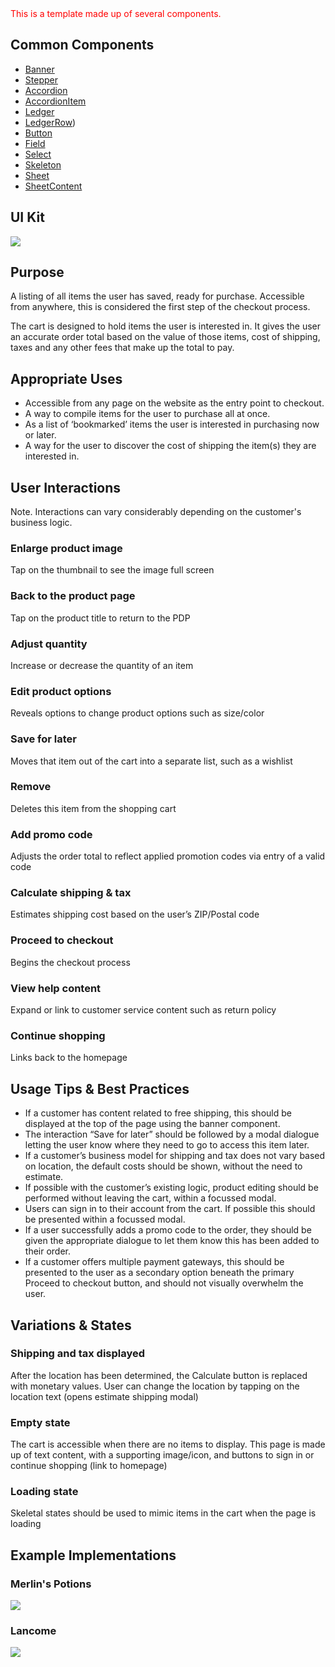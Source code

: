 <div style="color:red; margin-bottom:20px;">
    This is a template made up of several components.
</div>

## Common Components

- [Banner](#!/Banner)
- [Stepper](#!/Stepper)
- [Accordion](#!/Accordion)
- [AccordionItem](#!/AccordionItem)
- [Ledger](#!/Ledger)
- [LedgerRow](#!/LedgerRow))
- [Button](#!/Button)
- [Field](#!/Field)
- [Select](#!/Select)
- [Skeleton](#!/Skeleton)
- [Sheet](#!/Sheet)
- [SheetContent](#!/SheetContent)


## UI Kit

![](../../assets/images/templates/checkout-cart/cart-uikit.png)


## Purpose

A listing of all items the user has saved, ready for purchase. Accessible from anywhere, this is considered the first step of the checkout process.

The cart is designed to hold items the user is interested in. It gives the user an accurate order total based on the value of those items, cost of shipping, taxes and any other fees that make up the total to pay.


## Appropriate Uses

- Accessible from any page on the website as the entry point to checkout.
- A way to compile items for the user to purchase all at once.
- As a list of ‘bookmarked’ items the user is interested in purchasing now or later.
- A way for the user to discover the cost of shipping the item(s) they are interested in.


## User Interactions

Note. Interactions can vary considerably depending on the customer's business logic.

### Enlarge product image
Tap on the thumbnail to see the image full screen

### Back to the product page
Tap on the product title to return to the PDP

### Adjust quantity
Increase or decrease the quantity of an item

### Edit product options
Reveals options to change product options such as size/color

### Save for later
Moves that item out of the cart into a separate list, such as a wishlist

### Remove
Deletes this item from the shopping cart

### Add promo code
Adjusts the order total to reflect applied promotion codes via entry of a valid code

### Calculate shipping & tax
Estimates shipping cost based on the user’s ZIP/Postal code

### Proceed to checkout
Begins the checkout process

### View help content
Expand or link to customer service content such as return policy

### Continue shopping
Links back to the homepage


## Usage Tips & Best Practices

- If a customer has content related to free shipping, this should be displayed at the top of the page using the banner component.
- The interaction “Save for later” should be followed by a modal dialogue letting the user know where they need to go to access this item later.
- If a customer’s business model for shipping and tax does not vary based on location, the default costs should be shown, without the need to estimate.
- If possible with the customer’s existing logic, product editing should be performed without leaving the cart, within a focussed modal.
- Users can sign in to their account from the cart. If possible this should be presented within a focussed modal.
- If a user successfully adds a promo code to the order, they should be given the appropriate dialogue to let them know this has been added to their order.
- If a customer offers multiple payment gateways, this should be presented to the user as a secondary option beneath the primary Proceed to checkout button, and should not visually overwhelm the user.

## Variations & States

### Shipping and tax displayed
After the location has been determined, the Calculate button is replaced with monetary values. User can change the location by tapping on the location text (opens estimate shipping modal)

### Empty state
The cart is accessible when there are no items to display. This page is made up of text content, with a supporting image/icon, and buttons to sign in or continue shopping (link to homepage)

### Loading state
Skeletal states should be used to mimic items in the cart when the page is loading

## Example Implementations

### Merlin's Potions

![](../../assets/images/templates/checkout-cart/cart-merlins.png)

### Lancome

![](../../assets/images/templates/checkout-cart/cart-lancome.png)
